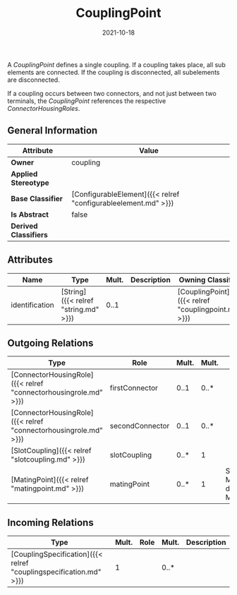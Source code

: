 ﻿---
title: CouplingPoint
toc: false
type: specs
date: "2021-10-18"
draft: false
specification: VEC
version: 1.2.1
documentType: "Recommendation"
elementType: Class
classes:
  - CouplingPoint
menu_name: vec-1.2.1
---
<p> A <i>CouplingPoint</i> defines a single coupling. If a coupling takes place, all sub elements are connected. If the coupling is disconnected, all subelements are disconnected.     </p>      <p> If a coupling occurs between two connectors, and not just between two terminals, the <i>CouplingPoint</i> references the respective <i>ConnectorHousingRoles</i>.      </p>

## General Information

| Attribute               | Value |
|-------------------------|-------|
| **Owner**               | coupling |
| **Applied Stereotype**  |   |
| **Base Classifier**     | [ConfigurableElement]({{< relref "configurableelement.md" >}})<br/>  |
| **Is Abstract**         | false |
| **Derived Classifiers** |   |

## Attributes
|  Name  |  Type  |  Mult.  |  Description  |  Owning Classifier  |
|--------|--------|---------|---------------|--------------|
|identification | [String]({{< relref "string.md" >}}) | 0..1 |  | [CouplingPoint]({{< relref "couplingpoint.md" >}}) |

## Outgoing Relations
|    Type  |   Role   |   Mult.   |   Mult.   |   Description   |
|----------|----------|-----------|-----------|-----------------|
| [ConnectorHousingRole]({{< relref "connectorhousingrole.md" >}}) | firstConnector | 0..1 | 0..* |  |
| [ConnectorHousingRole]({{< relref "connectorhousingrole.md" >}}) | secondConnector | 0..1 | 0..* |  |
| [SlotCoupling]({{< relref "slotcoupling.md" >}}) | slotCoupling | 0..* | 1 |  |
| [MatingPoint]({{< relref "matingpoint.md" >}}) | matingPoint | 0..* | 1 | Specifies the MatingPoints defined by the MatingSpecification. |
##  Incoming Relations
|    Type  |   Mult.  |   Role    |   Mult.   |   Description  |
|----------|----------|-----------|-----------|----------------|
| [CouplingSpecification]({{< relref "couplingspecification.md" >}}) | 1 |  | 0..* |  |
